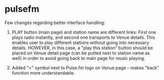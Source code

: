 # pulsefm
Few changes regarding better interface handling:

1. PLAY button (main page) and station name are different links:
First one plays radio instantly, and second one transports to Venue details.
This enables user to play different stations without going into necessary details.
HOWEVER, in this case, a "play this station" button should be placed on Venue detail page (can be putted next to station name as well) in order to avoid going back to main page for music playing.

2. Added "<" symbol next to Pulse.fm logo on Venue page – makes "back" function more understandable.
